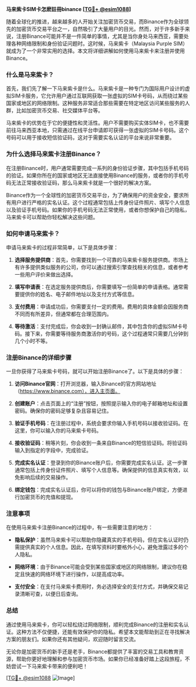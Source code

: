 **马来紫卡SIM卡怎麽註冊binance [[TG💪+ @esim1088](https://t.me/s/esim1088)]**

随着全球化的推进，越来越多的人开始关注加密货币交易，而Binance作为全球领先的加密货币交易平台之一，自然吸引了大量用户的目光。然而，对于许多新手来说，注册Binance可能并不是一件简单的事情，尤其是当你身处马来西亚，需要处理各种网络限制和身份验证问题时。这时候，马来紫卡（Malaysia Purple SIM）就成为了一个非常实用的选择。本文将详细讲解如何使用马来紫卡来注册并使用Binance。

### 什么是马来紫卡？

首先，我们先了解一下马来紫卡是什么。马来紫卡是一种专门为国际用户设计的虚拟SIM卡服务，它允许用户通过互联网获取一张虚拟的SIM卡号码，从而绕过某些国家或地区的网络限制。这种服务非常适合那些需要在特定地区访问某些服务的人群，比如加密货币交易、社交媒体平台等。

马来紫卡的优势在于它的便捷性和灵活性。用户不需要购买实体SIM卡，也不需要前往马来西亚本地，只需通过在线平台申请即可获得一张虚拟的SIM卡号码。这个号码可以用于接收短信验证码，这对于需要实名认证的平台来说非常重要。

### 为什么选择马来紫卡注册Binance？

在注册Binance时，用户通常需要完成一系列的身份验证步骤，其中包括手机号码的验证。如果你所在的国家或地区无法直接使用Binance的服务，或者你的手机号码无法正常接收验证码，那么马来紫卡就是一个很好的解决方案。

Binance作为一个全球性的加密货币交易平台，为了确保用户的资金安全，要求所有用户进行严格的实名认证。这个过程通常包括上传身份证件照片、填写个人信息以及验证手机号码。如果你的手机号码无法正常使用，或者你想保护自己的隐私，马来紫卡可以帮助你轻松解决这些问题。

### 如何申请马来紫卡？

申请马来紫卡的过程非常简单，以下是具体步骤：

1. **选择服务提供商**：首先，你需要找到一个可靠的马来紫卡服务提供商。市场上有许多提供类似服务的公司，你可以通过搜索引擎查找相关的信息，或者参考一些用户评价来做出选择。

2. **填写申请表**：在选定服务提供商后，你需要填写一份简单的申请表格。通常需要提供你的姓名、电子邮件地址以及支付方式等信息。

3. **支付费用**：申请成功后，你需要支付一定的费用。费用的具体金额会因服务商不同而有所差异，但通常都在合理范围内。

4. **等待激活**：支付完成后，你会收到一封确认邮件，其中包含你的虚拟SIM卡号码。接下来，你需要等待服务商激活你的号码，这个过程通常只需要几分钟到几个小时不等。

### 注册Binance的详细步骤

一旦你获得了马来紫卡号码，就可以开始注册Binance了。以下是具体的步骤：

1. **访问Binance官网**：打开浏览器，输入Binance的官方网站地址（https://www.binance.com），进入主页面。

2. **创建账户**：点击页面上的“注册”按钮，按照提示输入你的电子邮箱地址和设置密码。确保你的密码足够复杂且容易记住。

3. **验证手机号码**：在注册过程中，系统会要求你输入手机号码以接收验证码。在这里，你可以输入你的马来紫卡号码。

4. **接收验证码**：稍等片刻，你会收到一条来自Binance的短信验证码。将验证码输入到指定的字段中，完成验证。

5. **完成实名认证**：登录到你的Binance账户后，你需要完成实名认证。这一步骤通常包括上传身份证件照片、填写个人信息等。确保提供的信息真实有效，以免影响后续的交易操作。

6. **绑定钱包**：完成实名认证后，你可以将你的钱包与Binance账户绑定，方便进行加密货币的充值和提现。

### 注意事项

在使用马来紫卡注册Binance的过程中，有一些需要注意的地方：

- **隐私保护**：虽然马来紫卡可以帮助你隐藏真实的手机号码，但在实名认证时仍需提供真实的个人信息。因此，在填写资料时要格外小心，避免泄露过多的个人隐私。
  
- **网络环境**：由于Binance可能会受到某些国家或地区的网络限制，建议你在稳定且快速的网络环境下进行操作，以提高成功率。

- **支付安全**：在支付马来紫卡费用时，务必选择安全的支付方式，并确保交易记录清晰可查，以便日后查询。

### 总结

通过使用马来紫卡，你可以轻松绕过网络限制，顺利完成Binance的注册和实名认证。这种方法不仅便捷，还能有效保护你的隐私。希望本文能帮助到正在寻找解决方案的朋友们。如果你还有其他疑问，欢迎随时留言交流。

无论你是加密货币的新手还是老手，Binance都提供了丰富的交易工具和教育资源，帮助你更好地理解和参与加密货币市场。如果你已经准备好踏上这段旅程，不妨尝试一下马来紫卡带来的便利吧！

[[TG💪+ @esim1088](https://t.me/s/esim1088) ![Image](https://i.postimg.cc/4NQfJmqS/Snipaste-2025-05-13-00-14-12.png)]